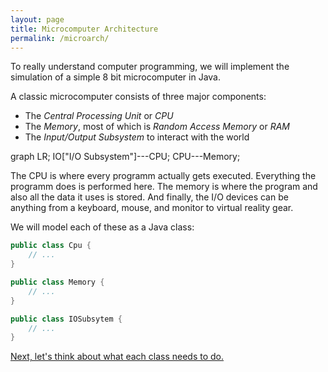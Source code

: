 ```yaml
---
layout: page
title: Microcomputer Architecture
permalink: /microarch/
---
```


To really understand computer programming, we will implement the simulation of
a simple 8 bit microcomputer in Java.

A classic microcomputer consists of three major components:

* The *Central Processing Unit* or *CPU*
* The *Memory*, most of which is *Random Access Memory* or *RAM*
* The *Input/Output Subsystem* to interact with the world

<div class="mermaid">
graph LR;
    IO["I/O Subsystem"]---CPU;
    CPU---Memory;
</div>

The CPU is where every programm actually gets executed. Everything the programm
does is performed here. The memory is where the program and also all the data
it uses is stored. And finally, the I/O devices can be anything from a keyboard, 
mouse, and monitor to virtual reality gear.

We will model each of these as a Java class:

```java
public class Cpu {
    // ...
}
```

```java
public class Memory {
    // ...
}
```

```java
public class IOSubsytem {
    // ...
}
```

[Next, let's think about what each class needs to do.](../simumem)

